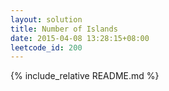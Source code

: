 ```yaml
---
layout: solution
title: Number of Islands
date: 2015-04-08 13:28:15+08:00
leetcode_id: 200
---
```

{% include_relative README.md %}
